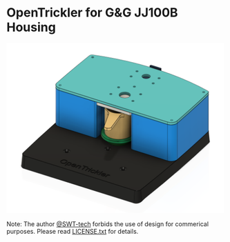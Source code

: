 # OpenTrickler for G&G JJ100B Housing

![assembly_view](assembly_view.png)

Note: The author [@SWT-tech](https://github.com/SWT-tech) forbids the use of design for commerical purposes. Please read [LICENSE.txt](LICENSE.txt) for details.


